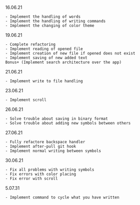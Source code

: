 16.06.21

```
- Implement the handling of words
- Implement the handling of writing commands
- Implement the changing of color theme
```

19.06.21

```
- Complete refactoring
- Implement reading of opened file
- Implement creation of new file if opened does not exist
- Implement saving of new added text
Bonus+ (Implement search architecture over the app)
```

21.06.21

```
- Implement write to file handling
```

23.06.21

```
- Implement scroll 
```

26.06.21

```
- Solve trouble about saving in binary format
- Solve trouble about adding new symbols between others
```

27.06.21

```
- Fully refactore backspace handler
- Implement after-pull git hook
- Implement normal writing between symbols
```
30.06.21

```
- Fix all problems with writing symbols
- Fix errors with color placing
- Fix error with scroll
```
5.07.31

```
- Implement command to cycle what you have written
```
